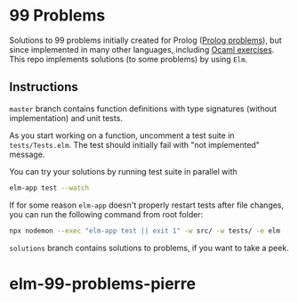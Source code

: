 # 99 Problems

Solutions to 99 problems initially created for Prolog ([Prolog problems](https://sites.google.com/site/prologsite/prolog-problems)), but since implemented in many other languages, including [Ocaml exercises](https://ocaml.org/problems).
This repo implements solutions (to some problems) by using `Elm`.

## Instructions

`master` branch contains function definitions with type signatures (without implementation) and unit tests.

As you start working on a function, uncomment a test suite in `tests/Tests.elm`. The test should initially fail with "not implemented" message.

You can try your solutions by running test suite in parallel with

```sh
elm-app test --watch
```

If for some reason `elm-app` doesn't properly restart tests after file changes, you can run the following command from root folder:

```sh
npx nodemon --exec "elm-app test || exit 1" -w src/ -w tests/ -e elm
```

`solutions` branch contains solutions to problems, if you want to take a peek.
# elm-99-problems-pierre
